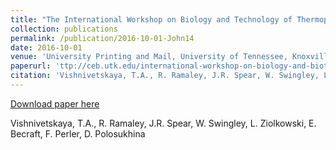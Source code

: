 ```yaml
---
title: "The International Workshop on Biology and Technology of Thermophilic Microorganisms"
collection: publications
permalink: /publication/2016-10-01-John14
date: 2016-10-01
venue: 'University Printing and Mail, University of Tennessee, Knoxville'
paperurl: 'ttp://ceb.utk.edu/international-workshop-on-biology-and-biotechnology-of-thermophilic-microorganisms/'
citation: 'Vishnivetskaya, T.A., R. Ramaley, J.R. Spear, W. Swingley, L. Ziolkowski, E. Becraft, F. Perler, D. Polosukhina'
---
```


<a href='ttp://ceb.utk.edu/international-workshop-on-biology-and-biotechnology-of-thermophilic-microorganisms/'>Download paper here</a>

 Vishnivetskaya, T.A., R. Ramaley, J.R. Spear, W. Swingley, L. Ziolkowski, E. Becraft, F. Perler, D. Polosukhina
